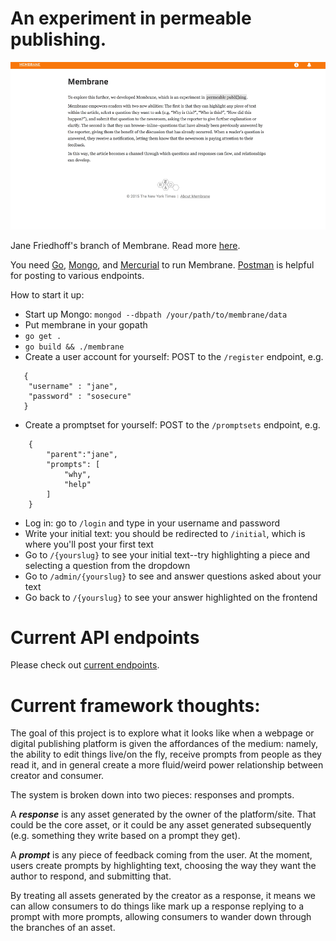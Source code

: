 # An experiment in permeable publishing.

![visual](qanda.gif)

Jane Friedhoff's branch of Membrane. Read more [here](http://janefriedhoff.com/notepad/update/2017/06/05/membrane.html).

You need [Go](https://golang.org/doc/install), [Mongo](https://docs.mongodb.com/manual/installation/), and [Mercurial](https://www.mercurial-scm.org/wiki/Download) to run Membrane. [Postman](https://chrome.google.com/webstore/detail/postman/fhbjgbiflinjbdggehcddcbncdddomop?hl=en) is helpful for posting to various endpoints.

How to start it up:

* Start up Mongo: ```mongod --dbpath /your/path/to/membrane/data``` 
* Put membrane in your gopath
* ```go get .```
* ```go build && ./membrane```
* Create a user account for yourself: POST to the `/register` endpoint, e.g. 
```
   {
    "username" : "jane",
    "password" : "sosecure"
   }
```
* Create a promptset for yourself: POST to the `/promptsets` endpoint, e.g. 
```
	{
	    "parent":"jane",
	    "prompts": [
	        "why",
	        "help"
	    ]
	}
```
* Log in: go to `/login` and type in your username and password
* Write your initial text: you should be redirected to `/initial`, which is where you'll post your first text
* Go to `/{yourslug}` to see your initial text--try highlighting a piece and selecting a question from the dropdown
* Go to `/admin/{yourslug}` to see and answer questions asked about your text
* Go back to `/{yourslug}` to see your answer highlighted on the frontend


# Current API endpoints

Please check out [current endpoints](/API_ENDPOINTS.md).


# Current framework thoughts:

The goal of this project is to explore what it looks like when a webpage or digital publishing platform is given the affordances of the medium: namely, the ability to edit things live/on the fly, receive prompts from people as they read it, and in general create a more fluid/weird power relationship between creator and consumer.

The system is broken down into two pieces: responses and prompts.

A ***response*** is any asset generated by the owner of the platform/site. That could be the core asset, or it could be any asset generated subsequently (e.g. something they write based on a prompt they get).

A ***prompt*** is any piece of feedback coming from the user. At the moment, users create prompts by highlighting text, choosing the way they want the author to respond, and submitting that.

By treating all assets generated by the creator as a response, it means we can allow consumers to do things like mark up a response replying to a prompt with more prompts, allowing consumers to wander down through the branches of an asset.